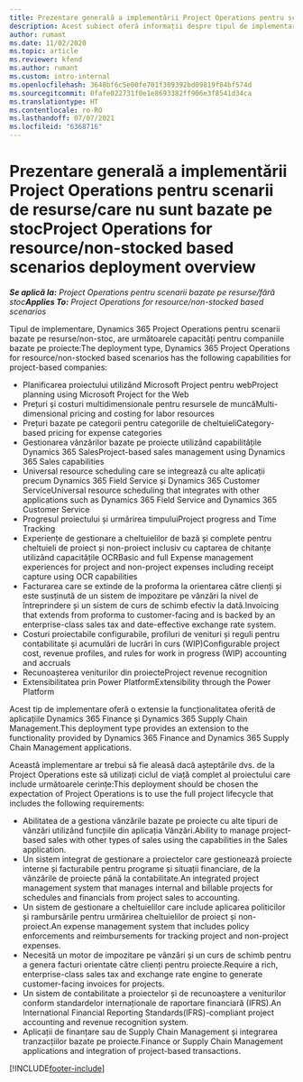 ```yaml
---
title: Prezentare generală a implementării Project Operations pentru scenarii de resurse/care nu sunt bazate pe stoc
description: Acest subiect oferă informații despre tipul de implementare, Project Operations pentru scenarii bazate pe resursă/nestocate.
author: rumant
ms.date: 11/02/2020
ms.topic: article
ms.reviewer: kfend
ms.author: rumant
ms.custom: intro-internal
ms.openlocfilehash: 3648bf6c5e00fe701f309392bd09819f84bf574d
ms.sourcegitcommit: 0fafe022731f0e1e8693382ff906e3f8541d34ca
ms.translationtype: HT
ms.contentlocale: ro-RO
ms.lasthandoff: 07/07/2021
ms.locfileid: "6368716"
---
```

# <a name="project-operations-for-resourcenon-stocked-based-scenarios-deployment-overview"></a><span data-ttu-id="4228d-103">Prezentare generală a implementării Project Operations pentru scenarii de resurse/care nu sunt bazate pe stoc</span><span class="sxs-lookup"><span data-stu-id="4228d-103">Project Operations for resource/non-stocked based scenarios deployment overview</span></span>

<span data-ttu-id="4228d-104">_**Se aplică la:** Project Operations pentru scenarii bazate pe resurse/fără stoc_</span><span class="sxs-lookup"><span data-stu-id="4228d-104">_**Applies To:** Project Operations for resource/non-stocked based scenarios_</span></span>

<span data-ttu-id="4228d-105">Tipul de implementare, Dynamics 365 Project Operations pentru scenarii bazate pe resurse/non-stoc, are următoarele capacități pentru companiile bazate pe proiecte:</span><span class="sxs-lookup"><span data-stu-id="4228d-105">The deployment type, Dynamics 365 Project Operations for resource/non-stocked based scenarios has the following capabilities for project-based companies:</span></span>

- <span data-ttu-id="4228d-106">Planificarea proiectului utilizând Microsoft Project pentru web</span><span class="sxs-lookup"><span data-stu-id="4228d-106">Project planning using Microsoft Project for the Web</span></span>
- <span data-ttu-id="4228d-107">Prețuri și costuri multidimensionale pentru resursele de muncă</span><span class="sxs-lookup"><span data-stu-id="4228d-107">Multi-dimensional pricing and costing for labor resources</span></span>
- <span data-ttu-id="4228d-108">Prețuri bazate pe categorii pentru categoriile de cheltuieli</span><span class="sxs-lookup"><span data-stu-id="4228d-108">Category-based pricing for expense categories</span></span>
- <span data-ttu-id="4228d-109">Gestionarea vânzărilor bazate pe proiecte utilizând capabilitățile Dynamics 365 Sales</span><span class="sxs-lookup"><span data-stu-id="4228d-109">Project-based sales management using Dynamics 365 Sales capabilities</span></span>
- <span data-ttu-id="4228d-110">Universal resource scheduling care se integrează cu alte aplicații precum Dynamics 365 Field Service și Dynamics 365 Customer Service</span><span class="sxs-lookup"><span data-stu-id="4228d-110">Universal resource scheduling that integrates with other applications such as Dynamics 365 Field Service and Dynamics 365 Customer Service</span></span>
- <span data-ttu-id="4228d-111">Progresul proiectului și urmărirea timpului</span><span class="sxs-lookup"><span data-stu-id="4228d-111">Project progress and Time Tracking</span></span>
- <span data-ttu-id="4228d-112">Experiențe de gestionare a cheltuielilor de bază și complete pentru cheltuieli de proiect și non-proiect inclusiv cu captarea de chitanțe utilizând capacitățile OCR</span><span class="sxs-lookup"><span data-stu-id="4228d-112">Basic and full Expense management experiences for project and non-project expenses including receipt capture using OCR capabilities</span></span>
- <span data-ttu-id="4228d-113">Facturarea care se extinde de la proforma la orientarea către clienți și este susținută de un sistem de impozitare pe vânzări la nivel de întreprindere și un sistem de curs de schimb efectiv la dată.</span><span class="sxs-lookup"><span data-stu-id="4228d-113">Invoicing that extends from proforma to customer-facing and is backed by an enterprise-class sales tax and date-effective exchange rate system.</span></span>
- <span data-ttu-id="4228d-114">Costuri proiectabile configurabile, profiluri de venituri și reguli pentru contabilitate și acumulări de lucrări în curs (WIP)</span><span class="sxs-lookup"><span data-stu-id="4228d-114">Configurable project cost, revenue profiles, and rules for work in progress (WIP) accounting and accruals</span></span>
- <span data-ttu-id="4228d-115">Recunoașterea veniturilor din proiecte</span><span class="sxs-lookup"><span data-stu-id="4228d-115">Project revenue recognition</span></span>
- <span data-ttu-id="4228d-116">Extensibilitatea prin Power Platform</span><span class="sxs-lookup"><span data-stu-id="4228d-116">Extensibility through the Power Platform</span></span>

<span data-ttu-id="4228d-117">Acest tip de implementare oferă o extensie la funcționalitatea oferită de aplicațiile Dynamics 365 Finance și Dynamics 365 Supply Chain Management.</span><span class="sxs-lookup"><span data-stu-id="4228d-117">This deployment type provides an extension to the functionality provided by Dynamics 365 Finance and Dynamics 365 Supply Chain Management applications.</span></span>

<span data-ttu-id="4228d-118">Această implementare ar trebui să fie aleasă dacă așteptările dvs. de la Project Operations este să utilizați ciclul de viață complet al proiectului care include următoarele cerințe:</span><span class="sxs-lookup"><span data-stu-id="4228d-118">This deployment should be chosen the expectation of Project Operations is to use the full project lifecycle that includes the following requirements:</span></span>

- <span data-ttu-id="4228d-119">Abilitatea de a gestiona vânzările bazate pe proiecte cu alte tipuri de vânzări utilizând funcțiile din aplicația Vânzări.</span><span class="sxs-lookup"><span data-stu-id="4228d-119">Ability to manage project-based sales with other types of sales using the capabilities in the Sales application.</span></span>
- <span data-ttu-id="4228d-120">Un sistem integrat de gestionare a proiectelor care gestionează proiecte interne și facturabile pentru programe și situații financiare, de la vânzările de proiecte până la contabilitate.</span><span class="sxs-lookup"><span data-stu-id="4228d-120">An integrated project management system that manages internal and billable projects for schedules and financials from project sales to accounting.</span></span>
- <span data-ttu-id="4228d-121">Un sistem de gestionare a cheltuielilor care include aplicarea politicilor și rambursările pentru urmărirea cheltuielilor de proiect și non-proiect.</span><span class="sxs-lookup"><span data-stu-id="4228d-121">An expense management system that includes policy enforcements and reimbursements for tracking project and non-project expenses.</span></span>
- <span data-ttu-id="4228d-122">Necesită un motor de impozitare pe vânzări și un curs de schimb pentru a genera facturi orientate către clienți pentru proiecte.</span><span class="sxs-lookup"><span data-stu-id="4228d-122">Require a rich, enterprise-class sales tax and exchange rate engine to generate customer-facing invoices for projects.</span></span>
- <span data-ttu-id="4228d-123">Un sistem de contabilitate a proiectelor și de recunoaștere a veniturilor conform standardelor internaționale de raportare financiară (IFRS).</span><span class="sxs-lookup"><span data-stu-id="4228d-123">An International Financial Reporting Standards(IFRS)-compliant project accounting and revenue recognition system.</span></span>
- <span data-ttu-id="4228d-124">Aplicații de finanțare sau de Supply Chain Management și integrarea tranzacțiilor bazate pe proiecte.</span><span class="sxs-lookup"><span data-stu-id="4228d-124">Finance or Supply Chain Management applications and integration of project-based transactions.</span></span>


[!INCLUDE[footer-include](../includes/footer-banner.md)]